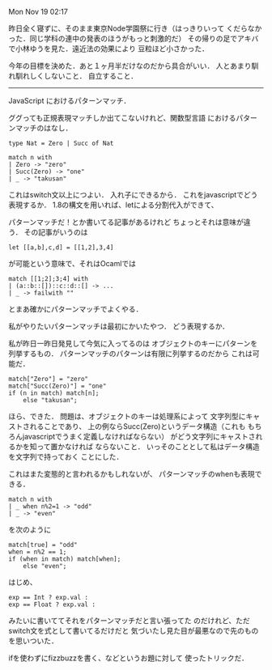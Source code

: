 Mon Nov 19 02:17

昨日全く寝ずに、そのまま東京Node学園祭に行き（はっきりいって
くだらなかった．同じ学科の連中の発表のほうがもっと刺激的だ）
その帰りの足でアキバで小林ゆうを見た．遠近法の効果により
豆粒ほど小さかった．

今年の目標を決めた．あと１ヶ月半だけなのだから具合がいい．
人とあまり馴れ馴れしくしないこと．
自立すること．

---

JavaScript におけるパターンマッチ．

ググっても正規表現マッチしか出てこないけれど、関数型言語
におけるパターンマッチのはなし．

    type Nat = Zero | Succ of Nat

    match n with
    | Zero -> "zero"
    | Succ(Zero) -> "one"
    | _ -> "takusan"

これはswitch文以上につよい．
入れ子にできるから．
これをjavascriptでどう表現するか．
1.8の構文を用いれば、letによる分割代入ができて、

パターンマッチだ！とか書いてる記事があるけれど
ちょっとそれは意味が違う．
その記事がいうのは

    let [[a,b],c,d] = [[1,2],3,4]

が可能という意味で、それはOcamlでは

    match [[1;2];3;4] with
    | (a::b::[])::c::d::[] -> ...
    | _ -> failwith ""

とまあ確かにパターンマッチでよくやる．

私がやりたいパターンマッチは最初にかいたやつ．
どう表現するか．

私が昨日一昨日発見して今気に入ってるのは
オブジェクトのキーにパターンを列挙するもの．
パターンマッチのパターンは有限に列挙するのだから
これは可能だ．

    match["Zero"] = "zero"
    match["Succ(Zero)"] = "one"
    if (n in match) match[n];
        else "takusan";

ほら、できた．
問題は、オブジェクトのキーは処理系によって
文字列型にキャストされることであり、
上の例ならSucc(Zero)というデータ構造（これも
もちろんjavascriptでうまく定義しなければならない）
がどう文字列にキャストされるかを知って置かなければ
ならないこと．
いっそのこととして私はデータ構造を文字列で持っておく
ことにした．

これはまた変態的と言われるかもしれないが、
パターンマッチのwhenも表現できる．

    match n with
    | _ when n%2=1 -> "odd"
    | _ -> "even"

を次のように

    match[true] = "odd"
    when = n%2 == 1;
    if (when in match) match[when];
        else "even";

はじめ、

    exp == Int ? exp.val :
    exp == Float ? exp.val :

みたいに書いててそれをパターンマッチだと言い張ってた
のだけれど、ただswitch文を式として書いてるだけだと
気づいたし見た目が最悪なので先のものを思いついた．

ifを使わずにfizzbuzzを書く、などというお題に対して
使ったトリックだ．
